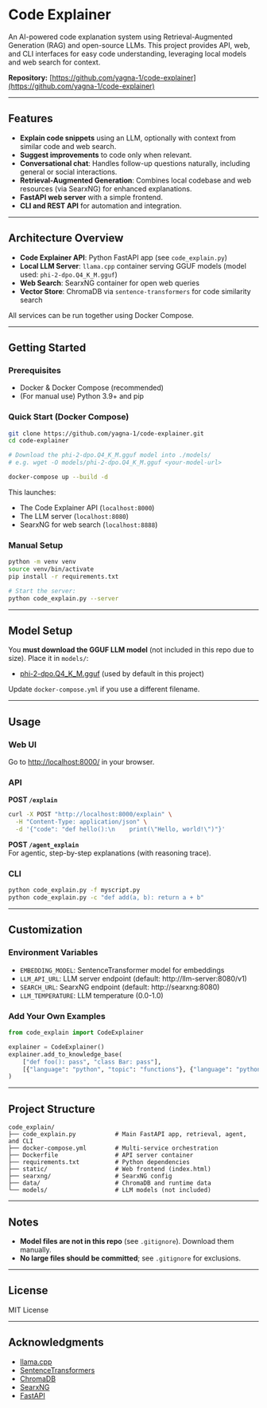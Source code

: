 # Code Explainer

An AI-powered code explanation system using Retrieval-Augmented Generation (RAG) and open-source LLMs. This project provides API, web, and CLI interfaces for easy code understanding, leveraging local models and web search for context.

**Repository:** [https://github.com/yagna-1/code-explainer](https://github.com/yagna-1/code-explainer)

---

## Features

- **Explain code snippets** using an LLM, optionally with context from similar code and web search.
- **Suggest improvements** to code only when relevant.
- **Conversational chat**: Handles follow-up questions naturally, including general or social interactions.
- **Retrieval-Augmented Generation**: Combines local codebase and web resources (via SearxNG) for enhanced explanations.
- **FastAPI web server** with a simple frontend.
- **CLI and REST API** for automation and integration.

---

## Architecture Overview

- **Code Explainer API**: Python FastAPI app (see `code_explain.py`)
- **Local LLM Server**: `llama.cpp` container serving GGUF models (model used: `phi-2-dpo.Q4_K_M.gguf`)
- **Web Search**: SearxNG container for open web queries
- **Vector Store**: ChromaDB via `sentence-transformers` for code similarity search

All services can be run together using Docker Compose.

---

## Getting Started

### Prerequisites

- Docker & Docker Compose (recommended)
- (For manual use) Python 3.9+ and pip

### Quick Start (Docker Compose)

```bash
git clone https://github.com/yagna-1/code-explainer.git
cd code-explainer

# Download the phi-2-dpo.Q4_K_M.gguf model into ./models/
# e.g. wget -O models/phi-2-dpo.Q4_K_M.gguf <your-model-url>

docker-compose up --build -d
```

This launches:
- The Code Explainer API (`localhost:8000`)
- The LLM server (`localhost:8080`)
- SearxNG for web search (`localhost:8888`)

### Manual Setup

```bash
python -m venv venv
source venv/bin/activate
pip install -r requirements.txt

# Start the server:
python code_explain.py --server
```

---

## Model Setup

You **must download the GGUF LLM model** (not included in this repo due to size). Place it in `models/`:

- [phi-2-dpo.Q4_K_M.gguf](https://huggingface.co/TheBloke/phi-2-dpo-GGUF) (used by default in this project)

Update `docker-compose.yml` if you use a different filename.

---

## Usage

### Web UI

Go to [http://localhost:8000/](http://localhost:8000/) in your browser.

### API

**POST `/explain`**

```bash
curl -X POST "http://localhost:8000/explain" \
  -H "Content-Type: application/json" \
  -d '{"code": "def hello():\n    print(\"Hello, world!\")"}'
```

**POST `/agent_explain`**  
For agentic, step-by-step explanations (with reasoning trace).

### CLI

```bash
python code_explain.py -f myscript.py
python code_explain.py -c "def add(a, b): return a + b"
```

---

## Customization

### Environment Variables

- `EMBEDDING_MODEL`: SentenceTransformer model for embeddings
- `LLM_API_URL`: LLM server endpoint (default: http://llm-server:8080/v1)
- `SEARCH_URL`: SearxNG endpoint (default: http://searxng:8080)
- `LLM_TEMPERATURE`: LLM temperature (0.0-1.0)

### Add Your Own Examples

```python
from code_explain import CodeExplainer

explainer = CodeExplainer()
explainer.add_to_knowledge_base(
    ["def foo(): pass", "class Bar: pass"],
    [{"language": "python", "topic": "functions"}, {"language": "python", "topic": "classes"}]
)
```

---

## Project Structure

```
code_explain/
├── code_explain.py           # Main FastAPI app, retrieval, agent, and CLI
├── docker-compose.yml        # Multi-service orchestration
├── Dockerfile                # API server container
├── requirements.txt          # Python dependencies
├── static/                   # Web frontend (index.html)
├── searxng/                  # SearxNG config
├── data/                     # ChromaDB and runtime data
└── models/                   # LLM models (not included)
```

---

## Notes

- **Model files are not in this repo** (see `.gitignore`). Download them manually.
- **No large files should be committed**; see `.gitignore` for exclusions.

---

## License

MIT License

---

## Acknowledgments

- [llama.cpp](https://github.com/ggerganov/llama.cpp)
- [SentenceTransformers](https://www.sbert.net/)
- [ChromaDB](https://github.com/chroma-core/chroma)
- [SearxNG](https://github.com/searxng/searxng)
- [FastAPI](https://fastapi.tiangolo.com/)
